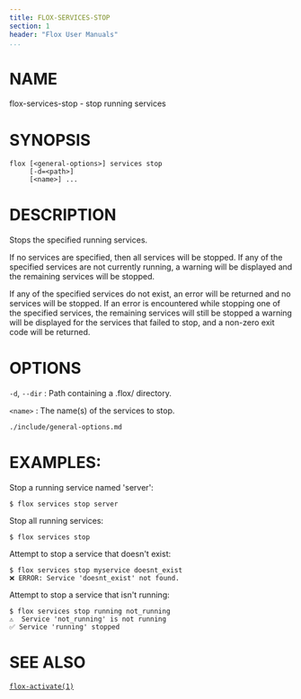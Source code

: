 ```yaml
---
title: FLOX-SERVICES-STOP
section: 1
header: "Flox User Manuals"
...
```


# NAME

flox-services-stop - stop running services

# SYNOPSIS

```
flox [<general-options>] services stop
     [-d=<path>]
     [<name>] ...
```

# DESCRIPTION

Stops the specified running services.

If no services are specified, then all services will be stopped.
If any of the specified services are not currently running, a warning will be
displayed and the remaining services will be stopped.

If any of the specified services do not exist, an error will be returned
and no services will be stopped. If an error is encountered while stopping
one of the specified services, the remaining services will still be stopped
a warning will be displayed for the services that failed to stop, and a
non-zero exit code will be returned.


# OPTIONS

`-d`, `--dir`
:   Path containing a .flox/ directory.

`<name>`
:   The name(s) of the services to stop.

```{.include}
./include/general-options.md
```

# EXAMPLES:

Stop a running service named 'server':

```
$ flox services stop server
```

Stop all running services:

```
$ flox services stop
```

Attempt to stop a service that doesn't exist:
```
$ flox services stop myservice doesnt_exist
❌ ERROR: Service 'doesnt_exist' not found.  
```

Attempt to stop a service that isn't running:
```
$ flox services stop running not_running
⚠️  Service 'not_running' is not running
✅ Service 'running' stopped  
```

# SEE ALSO
[`flox-activate(1)`](./flox-activate.md)
